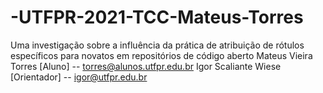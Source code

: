 # -UTFPR-2021-TCC-Mateus-Torres
Uma investigação sobre a influência da prática de atribuição de rótulos específicos para novatos em repositórios de código aberto Mateus Vieira Torres [Aluno] -- torres@alunos.utfpr.edu.br Igor Scaliante Wiese [Orientador] -- igor@utfpr.edu.br
